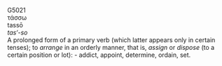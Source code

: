 <body>
  <p>G5021<br>  τάσσω  <br> tassō  <br><i>tas‘-so </i><br>A prolonged form of a primary verb (which latter appears only in certain tenses); to <i>arrange</i> in an orderly manner, that is, <i>assign</i> or <i>dispose</i> (to a certain position or lot): - addict, appoint, determine, ordain, set.<br></p>
 </body>